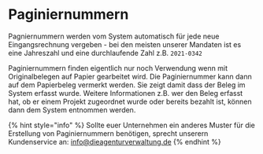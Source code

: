 # Paginiernummern

Pagniernummern werden vom System automatisch für jede neue Eingangsrechnung vergeben - bei den meisten unserer Mandaten ist es eine Jahreszahl und eine durchlaufende Zahl z.B. `2021-0342`

Paginiernummern finden eigentlich nur noch Verwendung wenn mit Originalbelegen auf Papier gearbeitet wird. Die Paginiernummer kann dann auf dem Papierbeleg vermerkt werden. Sie zeigt damit dass der Beleg im System erfasst wurde. Weitere Informationen z.B. wer den Beleg erfasst hat, ob er einem Projekt zugeordnet wurde oder bereits bezahlt ist, können dann dem System entnommen werden.

{% hint style="info" %}
Sollte euer Unternehmen ein anderes Muster für die Erstellung von Paginiernummern benötigen, sprecht unserern Kundenservice an: [info@dieagenturverwaltung.de](mailto:info@dieagenturverwaltung.de?subject=Alternatives%20Paginiernummern-Muster)
{% endhint %}



